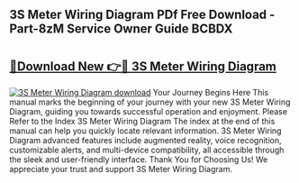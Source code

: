 ## 3S Meter Wiring Diagram PDf Free Download - Part-8zM Service Owner Guide BCBDX

# <h2><a href="http://dftsz4.blite.top/?on=3S+Meter+Wiring+Diagram">🔗Download New 👉🔴 3S Meter Wiring Diagram</a></h2>

[![3S Meter Wiring Diagram download](https://i.imgur.com/lujVjoI.png)](http://dftsz4.blite.top/?on=3S+Meter+Wiring+Diagram)
Your Journey Begins Here This manual marks the beginning of your journey with your new 3S Meter Wiring Diagram, guiding you towards successful operation and enjoyment. Please Refer to the Index 3S Meter Wiring Diagram The index at the end of this manual can help you quickly locate relevant information. 3S Meter Wiring Diagram advanced features include augmented reality, voice recognition, customizable alerts, and multi-device compatibility, all accessible through the sleek and user-friendly interface. Thank You for Choosing Us! We appreciate your trust and support 3S Meter Wiring Diagram.
